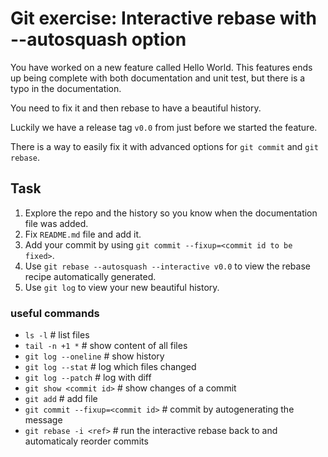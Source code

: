 # Git exercise: Interactive rebase with --autosquash option
You have worked on a new feature called Hello World.
This features ends up being complete with both documentation and unit test, but there is a typo in the documentation.

You need to fix it and then rebase to have a beautiful history.

Luckily we have a release tag `v0.0` from just before we started the feature.

There is a way to easily fix it with advanced options for `git commit` and `git rebase`.

## Task

1. Explore the repo and the history so you know when the documentation file was added.
2. Fix `README.md` file and add it.
3. Add your commit by using `git commit --fixup=<commit id to be fixed>`.
4. Use `git rebase --autosquash --interactive v0.0` to view the rebase recipe automatically generated.
5. Use `git log` to view your new beautiful history.

### useful commands

- `ls -l`                           # list files
- `tail -n +1 *`                    # show content of all files
- `git log --oneline`               # show history
- `git log --stat`                  # log which files changed
- `git log --patch`                 # log with diff
- `git show <commit id>`            # show changes of a commit
- `git add`                         # add file
- `git commit --fixup=<commit id>`  # commit by autogenerating the message
- `git rebase -i <ref>`             # run the interactive rebase back to <ref> and automaticaly reorder commits